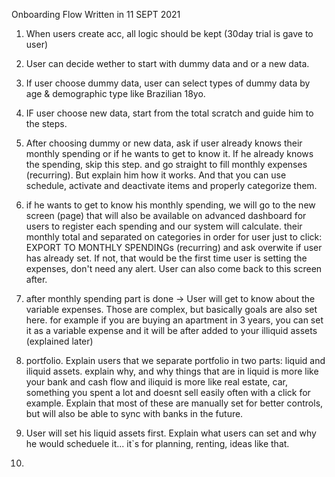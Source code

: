 Onboarding Flow
Written in 11 SEPT 2021

1) When users create acc, all logic should be kept (30day trial is gave to user)

2) User can decide wether to start with dummy data and or a new data.

3) If user choose dummy data, user can select types of dummy data by age & demographic type like Brazilian 18yo.

4) IF user choose new data, start from the total scratch and guide him to the steps.

5) After choosing dummy or new data, ask if user already knows their monthly spending or if he wants to get to know it. If he already knows the spending, skip this step. and go straight to fill monthly expenses (recurring). But explain him how it works. And that you can use schedule, activate and deactivate items and properly categorize them.

6) if he wants to get to know his monthly spending, we will go to the new screen (page) that will also be available on advanced dashboard for users to register each spending and our system will calculate. their monthly total and separated on categories in order for user just to click: EXPORT TO MONTHLY SPENDINGs (recurring) and ask overwite if user has already set. If not, that would be the first time user is setting the expenses, don't need any alert. User can also come back to this screen after. 

7) after monthly spending part is done -> User will get to know about the variable expenses. Those are complex, but basically goals are also set here. for example if you are buying an apartment in 3 years, you can set it as a variable expense and it will be after added to your illiquid assets (explained later)

8) portfolio. Explain users that we separate portfolio in two parts: liquid and iliquid assets. explain why, and why things that are in liquid is more like your bank and cash flow and iliquid is more like real estate, car, something you spent a lot and doesnt sell easily often with a click for example. Explain that most of these are manually set for better controls, but will also be able to sync with banks in the future.

9) User will set his liquid assets first. Explain what users can set and why he would scheduele it... it`s for planning, renting, ideas like that.

10) 
